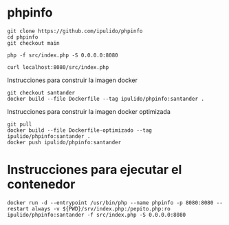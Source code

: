 # phpinfo

```
git clone https://github.com/ipulido/phpinfo
cd phpinfo
git checkout main
```
```
php -f src/index.php -S 0.0.0.0:8080
```
```
curl localhost:8080/src/index.php
```
Instrucciones para construir la imagen docker
```
git checkout santander
docker build --file Dockerfile --tag ipulido/phpinfo:santander .
```
Instrucciones para construir la imagen docker optimizada
```
git pull
docker build --file Dockerfile-optimizado --tag ipulido/phpinfo:santander .
docker push ipulido/phpinfo:santander
```
# Instrucciones para ejecutar el contenedor
```
docker run -d --entrypoint /usr/bin/php --name phpinfo -p 8080:8080 --restart always -v ${PWD}/srv/index.php:/pepito.php:ro ipulido/phpinfo:santander -f src/index.php -S 0.0.0.0:8080
```
